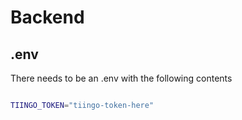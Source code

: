 # Backend

## .env

There needs to be an .env with the following contents

```sh

TIINGO_TOKEN="tiingo-token-here"

```